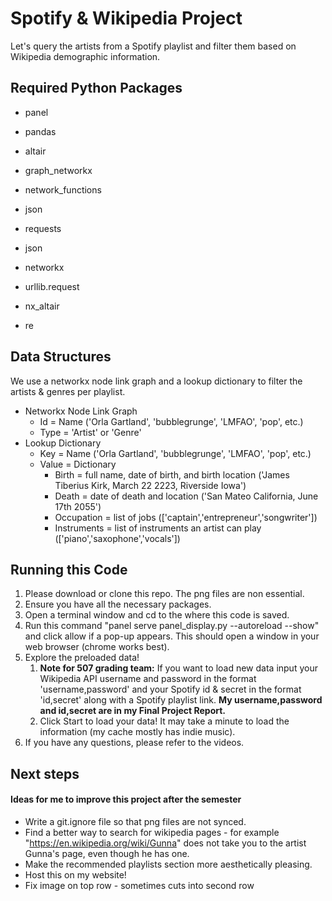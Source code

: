 
# Spotify & Wikipedia Project

Let's query the artists from a Spotify playlist and filter them based on Wikipedia demographic information.


## Required Python Packages

- panel

- pandas

- altair 

- graph_networkx 

- network_functions 

- json

- requests

- json

- networkx 

- urllib.request 

- nx_altair

- re

## Data Structures

We use a networkx node link graph and a lookup dictionary to filter the artists & genres per playlist. 

- Networkx Node Link Graph
    - Id = Name ('Orla Gartland', 'bubblegrunge', 'LMFAO', 'pop', etc.)
    - Type = 'Artist' or 'Genre'
- Lookup Dictionary
    - Key = Name ('Orla Gartland', 'bubblegrunge', 'LMFAO', 'pop', etc.)
    - Value = Dictionary
        - Birth = full name, date of birth, and birth location ('James Tiberius Kirk, March 22 2223, Riverside Iowa')
        - Death = date of death and location ('San Mateo California, June 17th 2055')
        - Occupation = list of jobs (['captain','entrepreneur','songwriter'])
        - Instruments = list of instruments an artist can play (['piano','saxophone','vocals'])



## Running this Code 

1. Please download or clone this repo. The png files are non essential.
2. Ensure you have all the necessary packages.
3. Open a terminal window and cd to the where this code is saved.
4. Run this command "panel serve panel_display.py --autoreload --show" and click allow if a pop-up appears. This should open a window in your web browser (chrome works best).
5. Explore the preloaded data! 
    1. **Note for 507 grading team:** If you want to load new data input your Wikipedia API username and password in the format 'username,password' and your Spotify id & secret in the format 'id,secret' along with a Spotify playlist link. **My username,password and id,secret are in my Final Project Report.**
    2. Click Start to load your data! It may take a minute to load the information (my cache mostly has indie music).
6. If you have any questions, please refer to the videos. 

## Next steps 
#### Ideas for me to improve this project after the semester
- Write a git.ignore file so that png files are not synced.
- Find a better way to search for wikipedia pages - for example "https://en.wikipedia.org/wiki/Gunna" does not take you to the artist Gunna's page, even though he has one.
- Make the recommended playlists section more aesthetically pleasing.
- Host this on my website!
- Fix image on top row - sometimes cuts into second row